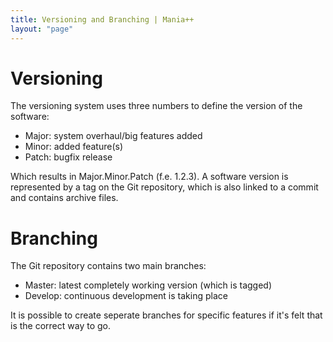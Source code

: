 ```yaml
---
title: Versioning and Branching | Mania++
layout: "page"
---
```

# Versioning #
The versioning system uses three numbers to define the version of the software:

* Major: system overhaul/big features added
* Minor: added feature(s)
* Patch: bugfix release

Which results in Major.Minor.Patch (f.e. 1.2.3).
A software version is represented by a tag on the Git repository, which is also linked to a commit and contains archive files.

# Branching #
The Git repository contains two main branches:

* Master: latest completely working version (which is tagged)
* Develop: continuous development is taking place

It is possible to create seperate branches for specific features if it's felt that is the correct way to go.
